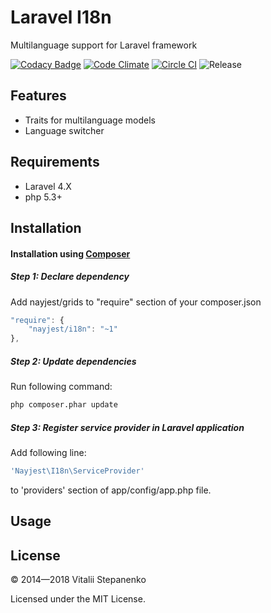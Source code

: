 Laravel I18n
=====

Multilanguage support for Laravel framework

[![Codacy Badge](https://www.codacy.com/project/badge/3deb0ba075e846889a22af675c9fea61)](https://www.codacy.com/public/mail_2/Laravel_I18n)
[![Code Climate](https://codeclimate.com/github/Nayjest/Laravel_I18n/badges/gpa.svg)](https://codeclimate.com/github/Nayjest/Laravel_I18n)
[![Circle CI](https://circleci.com/gh/Nayjest/Laravel_I18n.svg?style=svg)](https://circleci.com/gh/Nayjest/Laravel_I18n)
![Release](https://img.shields.io/packagist/v/nayjest/i18n.svg)

## Features
* Traits for multilanguage models
* Language switcher
## Requirements

* Laravel 4.X
* php 5.3+

## Installation

#### Installation using [Composer](https://getcomposer.org)

##### Step 1: Declare dependency
Add nayjest/grids to "require" section of your composer.json
```javascript
"require": {
    "nayjest/i18n": "~1"
},
```

##### Step 2: Update dependencies
Run following command:
```bash    
php composer.phar update
```

##### Step 3: Register service provider in Laravel application
Add following line:
```php
'Nayjest\I18n\ServiceProvider'
```
to 'providers' section of app/config/app.php file.


## Usage

## License


© 2014&mdash;2018 Vitalii Stepanenko

Licensed under the MIT License.
